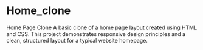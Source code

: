 # Home_clone
 Home Page Clone A basic clone of a home page layout created using HTML and CSS. This project demonstrates responsive design principles and a clean, structured layout for a typical website homepage.
